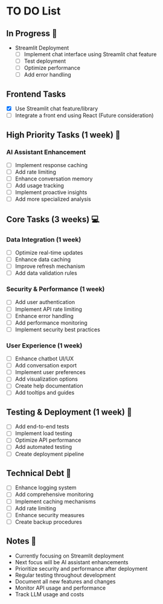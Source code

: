 # TO DO List

## In Progress 🚧
- Streamlit Deployment
  - [ ] Implement chat interface using Streamlit chat feature
  - [ ] Test deployment
  - [ ] Optimize performance
  - [ ] Add error handling

## Frontend Tasks
- [x] Use Streamlit chat feature/library
- [ ] Integrate a front end using React (Future consideration)

## High Priority Tasks (1 week) 🚀
### AI Assistant Enhancement
- [ ] Implement response caching
- [ ] Add rate limiting
- [ ] Enhance conversation memory
- [ ] Add usage tracking
- [ ] Implement proactive insights
- [ ] Add more specialized analysis

## Core Tasks (3 weeks) 💻
### Data Integration (1 week)
- [ ] Optimize real-time updates
- [ ] Enhance data caching
- [ ] Improve refresh mechanism
- [ ] Add data validation rules

### Security & Performance (1 week)
- [ ] Add user authentication
- [ ] Implement API rate limiting
- [ ] Enhance error handling
- [ ] Add performance monitoring
- [ ] Implement security best practices

### User Experience (1 week)
- [ ] Enhance chatbot UI/UX
- [ ] Add conversation export
- [ ] Implement user preferences
- [ ] Add visualization options
- [ ] Create help documentation
- [ ] Add tooltips and guides

## Testing & Deployment (1 week) 🧪
- [ ] Add end-to-end tests
- [ ] Implement load testing
- [ ] Optimize API performance
- [ ] Add automated testing
- [ ] Create deployment pipeline

## Technical Debt 🔧
- [ ] Enhance logging system
- [ ] Add comprehensive monitoring
- [ ] Implement caching mechanisms
- [ ] Add rate limiting
- [ ] Enhance security measures
- [ ] Create backup procedures

## Notes 📝
- Currently focusing on Streamlit deployment
- Next focus will be AI assistant enhancements
- Prioritize security and performance after deployment
- Regular testing throughout development
- Document all new features and changes
- Monitor API usage and performance
- Track LLM usage and costs